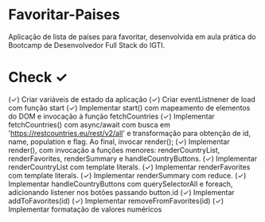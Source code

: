 # Favoritar-Paises
 Aplicação de lista de países para favoritar, desenvolvida em aula prática do Bootcamp de Desenvolvedor Full Stack do IGTI.

# Check ✓
(✓) Criar variáveis de estado da aplicação
(✓) Criar eventListnener de load com função start
(✓) Implementar start() com mapeamento de elementos 
   do DOM e invocação à função fetchCountries
(✓) Implementar fetchCountries() com async/await 
   com busca em 'https://restcountries.eu/rest/v2/all' 
   e transformação para obtenção de id, name, population e flag. 
   Ao final, invocar render();
(✓) Implementar render(), com invocação a funções menores: 
   renderCountryList, renderFavorites, renderSummary e handleCountryButtons.
(✓) Implementar renderCountryList com template literals.
(✓) Implementar renderFavorites com template literals.
(✓) Implementar renderSummary com reduce.
(✓) Implementar handleCountryButtons com querySelectorAll 
   e foreach, adicionando listener nos botões passando button.id
(✓) Implementar addToFavorites(id)
(✓) Implementar removeFromFavorites(id)
(✓) Implementar formatação de valores numéricos